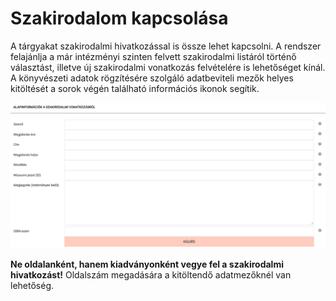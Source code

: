 # Szakirodalom kapcsolása

A tárgyakat szakirodalmi hivatkozással is össze lehet kapcsolni. A rendszer felajánlja a már intézményi szinten felvett szakirodalmi listáról történő választást, illetve új szakirodalmi vonatkozás felvételére is lehetőséget kínál. A könyvészeti adatok rögzítésére szolgáló adatbeviteli mezők helyes kitöltését a sorok végén található információs ikonok segítik.

![Új szakirodalmi hivatkozásnál kitöltendő adatmezők](../assets/hun_add_literature.jpg)

**Ne oldalanként, hanem kiadványonként vegye fel a szakirodalmi hivatkozást!** Oldalszám megadására a kitöltendő adatmezőknél van lehetőség.
